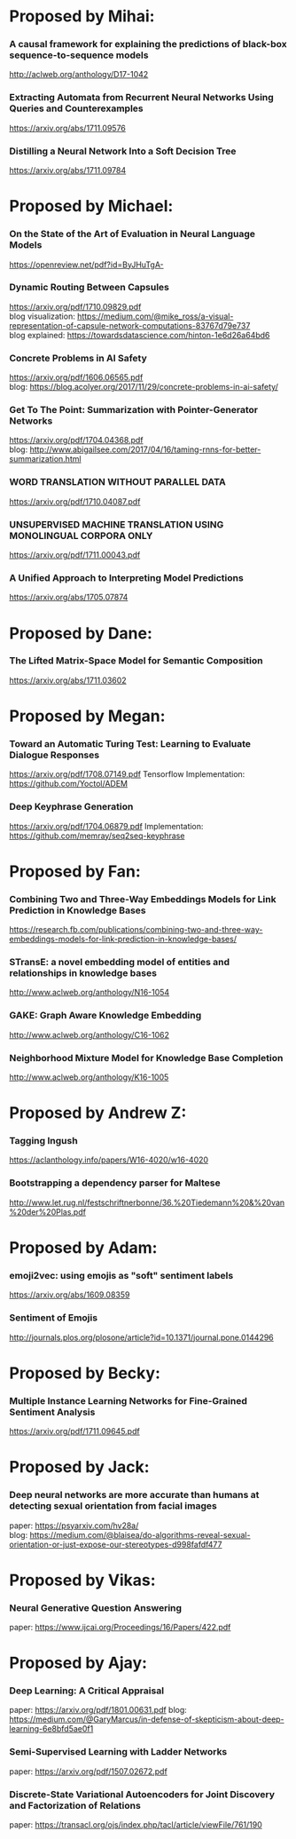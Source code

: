 # Proposed by Mihai:

### A causal framework for explaining the predictions of black-box sequence-to-sequence models
http://aclweb.org/anthology/D17-1042

### Extracting Automata from Recurrent Neural Networks Using Queries and Counterexamples
https://arxiv.org/abs/1711.09576

### Distilling a Neural Network Into a Soft Decision Tree
https://arxiv.org/abs/1711.09784

# Proposed by Michael:

### On the State of the Art of Evaluation in Neural Language Models
https://openreview.net/pdf?id=ByJHuTgA-

### Dynamic Routing Between Capsules
https://arxiv.org/pdf/1710.09829.pdf <br>
blog visualization: https://medium.com/@mike_ross/a-visual-representation-of-capsule-network-computations-83767d79e737 <br>
blog explained: https://towardsdatascience.com/hinton-1e6d26a64bd6

### Concrete Problems in AI Safety
https://arxiv.org/pdf/1606.06565.pdf <br>
blog: https://blog.acolyer.org/2017/11/29/concrete-problems-in-ai-safety/

### Get To The Point: Summarization with Pointer-Generator Networks
https://arxiv.org/pdf/1704.04368.pdf <br>
blog: http://www.abigailsee.com/2017/04/16/taming-rnns-for-better-summarization.html

### WORD TRANSLATION WITHOUT PARALLEL DATA
https://arxiv.org/pdf/1710.04087.pdf
### UNSUPERVISED MACHINE TRANSLATION USING MONOLINGUAL CORPORA ONLY
https://arxiv.org/pdf/1711.00043.pdf

### A Unified Approach to Interpreting Model Predictions
https://arxiv.org/abs/1705.07874

# Proposed by Dane:

### The Lifted Matrix-Space Model for Semantic Composition
https://arxiv.org/abs/1711.03602

# Proposed by Megan:

### Toward an Automatic Turing Test: Learning to Evaluate Dialogue Responses
https://arxiv.org/pdf/1708.07149.pdf
Tensorflow Implementation: https://github.com/Yoctol/ADEM

### Deep Keyphrase Generation
https://arxiv.org/pdf/1704.06879.pdf
Implementation: https://github.com/memray/seq2seq-keyphrase

# Proposed by Fan:
### Combining Two and Three-Way Embeddings Models for Link Prediction in Knowledge Bases
https://research.fb.com/publications/combining-two-and-three-way-embeddings-models-for-link-prediction-in-knowledge-bases/
### STransE: a novel embedding model of entities and relationships in knowledge bases
http://www.aclweb.org/anthology/N16-1054
### GAKE: Graph Aware Knowledge Embedding
http://www.aclweb.org/anthology/C16-1062
### Neighborhood Mixture Model for Knowledge Base Completion
http://www.aclweb.org/anthology/K16-1005

# Proposed by Andrew Z:
### Tagging Ingush
https://aclanthology.info/papers/W16-4020/w16-4020
### Bootstrapping a dependency parser for Maltese
http://www.let.rug.nl/festschriftnerbonne/36.%20Tiedemann%20&%20van%20der%20Plas.pdf

# Proposed by Adam:
### emoji2vec: using emojis as "soft" sentiment labels
https://arxiv.org/abs/1609.08359
### Sentiment of Emojis
http://journals.plos.org/plosone/article?id=10.1371/journal.pone.0144296

# Proposed by Becky:

### Multiple Instance Learning Networks for Fine-Grained Sentiment Analysis
https://arxiv.org/pdf/1711.09645.pdf

# Proposed by Jack:

### Deep neural networks are more accurate than humans at detecting sexual orientation from facial images
paper: https://psyarxiv.com/hv28a/ <br>
blog: https://medium.com/@blaisea/do-algorithms-reveal-sexual-orientation-or-just-expose-our-stereotypes-d998fafdf477 <br>

# Proposed by Vikas:
### Neural Generative Question Answering
paper: https://www.ijcai.org/Proceedings/16/Papers/422.pdf 

# Proposed by Ajay:
### Deep Learning: A Critical Appraisal 
paper: https://arxiv.org/pdf/1801.00631.pdf 
blog: https://medium.com/@GaryMarcus/in-defense-of-skepticism-about-deep-learning-6e8bfd5ae0f1

### Semi-Supervised Learning with Ladder Networks
paper: https://arxiv.org/pdf/1507.02672.pdf 

### Discrete-State Variational Autoencoders for Joint Discovery and Factorization of Relations
paper: https://transacl.org/ojs/index.php/tacl/article/viewFile/761/190
